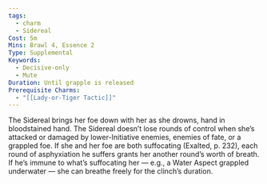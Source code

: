 ```yaml
---
tags:
  - charm
  - Sidereal
Cost: 5m
Mins: Brawl 4, Essence 2
Type: Supplemental
Keywords:
  - Decisive-only
  - Mute
Duration: Until grapple is released
Prerequisite Charms:
  - "[[Lady-or-Tiger Tactic]]"
---
```

The Sidereal brings her foe down with her as she drowns, hand in bloodstained hand. The Sidereal doesn’t lose rounds of control when she’s attacked or damaged by lower-Initiative enemies, enemies of fate, or a grappled foe. If she and her foe are both suffocating (Exalted, p. 232), each round of asphyxiation he suffers grants her another round’s worth of breath. If he’s immune to what’s suffocating her — e.g., a Water Aspect grappled underwater — she can breathe freely for the clinch’s duration.